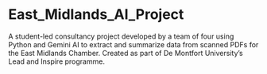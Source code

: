 # East_Midlands_AI_Project
A student-led consultancy project developed by a team of four using Python and Gemini AI to extract and summarize data from scanned PDFs for the East Midlands Chamber. Created as part of De Montfort University’s Lead and Inspire programme.
